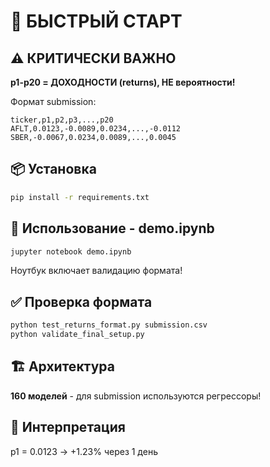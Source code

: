 # 🚀 БЫСТРЫЙ СТАРТ

## ⚠️ КРИТИЧЕСКИ ВАЖНО

**p1-p20 = ДОХОДНОСТИ (returns), НЕ вероятности!**

Формат submission:
```csv
ticker,p1,p2,p3,...,p20
AFLT,0.0123,-0.0089,0.0234,...,-0.0112
SBER,-0.0067,0.0234,0.0089,...,0.0045
```

## 📦 Установка

```bash
pip install -r requirements.txt
```

## 🎯 Использование - demo.ipynb

```bash
jupyter notebook demo.ipynb
```

Ноутбук включает валидацию формата!

## ✅ Проверка формата

```bash
python test_returns_format.py submission.csv
python validate_final_setup.py
```

## 🏗️ Архитектура

**160 моделей** - для submission используются регрессоры!

## 🎯 Интерпретация

p1 = 0.0123 → +1.23% через 1 день

